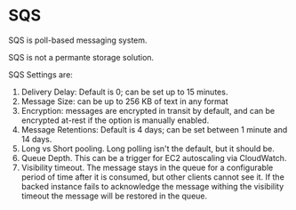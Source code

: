 # SQS

SQS is poll-based messaging system.

SQS is not a permante storage solution.&#x20;

SQS Settings are:

1. Delivery Delay: Default is 0; can be set up to 15 minutes.
2. Message Size: can be up to 256 KB of text in any format
3. Encryption: messages are encrypted in transit by default, and can be encrypted at-rest if the option is manually enabled.&#x20;
4. Message Retentions: Default is 4 days; can be set between 1 minute and 14 days.
5. Long vs Short pooling. Long polling isn't the default, but it should be.
6. Queue Depth. This can be a trigger for EC2 autoscaling via CloudWatch.
7. Visibility timeout. The message stays in the queue for a configurable period of time after it is consumed, but other clients cannot see it. If the backed instance fails to acknowledge the message withing the visibility timeout the message will be restored in the queue. &#x20;

